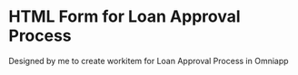 # HTML Form for Loan Approval Process
Designed by me to create workitem for Loan Approval Process in Omniapp 
